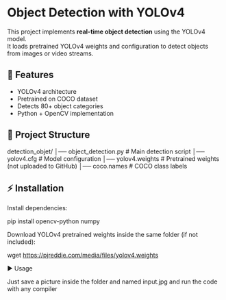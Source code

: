 # Object Detection with YOLOv4

This project implements **real-time object detection** using the YOLOv4 model.  
It loads pretrained YOLOv4 weights and configuration to detect objects from images or video streams.

## 🚀 Features
- YOLOv4 architecture
- Pretrained on COCO dataset
- Detects 80+ object categories
- Python + OpenCV implementation

## 📂 Project Structure
detection_objet/
│── object_detection.py # Main detection script
│── yolov4.cfg # Model configuration
│── yolov4.weights # Pretrained weights (not uploaded to GitHub)
│── coco.names # COCO class labels


## ⚡ Installation

Install dependencies:

pip install opencv-python numpy


Download YOLOv4 pretrained weights inside the same folder (if not included):

wget https://pjreddie.com/media/files/yolov4.weights


▶️ Usage


Just save a picture inside the folder and named input.jpg and run the code with any compiler

